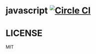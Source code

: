 # javascript [![Circle CI](https://circleci.com/gh/9renpoto/javascript/tree/master.svg?style=svg&circle-token=5f62287b01e81aff034008cdfbf2a6c09f42a13b)](https://circleci.com/gh/9renpoto/javascript/tree/master)

# LICENSE

MIT
